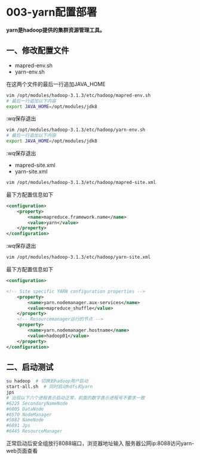# 003-yarn配置部署

**yarn是hadoop提供的集群资源管理工具。**

## 一、修改配置文件

- mapred-env.sh 
- yarn-env.sh

在这两个文件的最后一行追加JAVA_HOME

```sh
vim /opt/modules/hadoop-3.1.3/etc/hadoop/mapred-env.sh 
# 最后一行追加以下内容
export JAVA_HOME=/opt/modules/jdk8
```

:wq保存退出

```sh
vim /opt/modules/hadoop-3.1.3/etc/hadoop/yarn-env.sh 
# 最后一行追加以下内容
export JAVA_HOME=/opt/modules/jdk8
```

:wq保存退出

- mapred-site.xml
- yarn-site.xml

```sh
vim /opt/modules/hadoop-3.1.3/etc/hadoop/mapred-site.xml 
```

最下方配置信息如下

```xml
<configuration>
    <property>
        <name>mapreduce.framework.name</name>
        <value>yarn</value>
    </property>
</configuration>
```

:wq保存退出

```sh
vim /opt/modules/hadoop-3.1.3/etc/hadoop/yarn-site.xml 
```

最下方配置信息如下

```xml
<configuration>

<!-- Site specific YARN configuration properties -->
    <property>
        <name>yarn.nodemanager.aux-services</name>
        <value>mapreduce_shuffle</value>
    </property>
    <!-- Resourcemanager运行的节点 -->
    <property>
        <name>yarn.nodemanager.hostname</name>
        <value>hadoop01</value>
    </property>
</configuration>
```

## 二、启动测试

```sh
su hadoop  # 切换到hadoop用户启动
start-all.sh  # 同时启动hdfs和yarn
jps
# 出现以下六个进程表示启动正常，前面的数字表示进程号不要求一致
#6225 SecondaryNameNode
#6005 DataNode
#6570 NodeManager
#5882 NameNode
#6891 Jps
#6445 ResourceManager

```

正常启动后安全组放行8088端口，浏览器地址输入  服务器公网ip:8088访问yarn-web页面查看
























